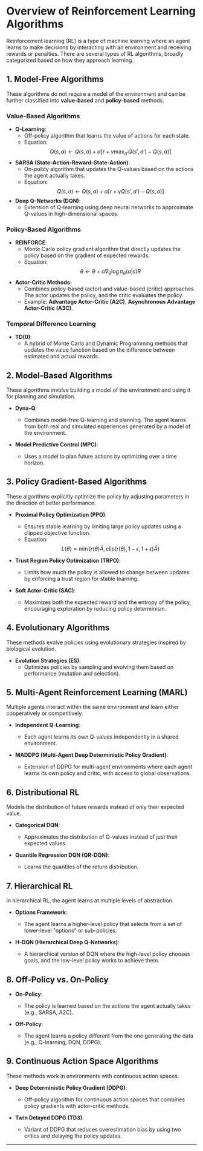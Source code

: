 # Overview of Reinforcement Learning Algorithms
Reinforcement learning (RL) is a type of machine learning where an agent learns to make decisions by interacting with an environment and receiving rewards or penalties. There are several types of RL algorithms, broadly categorized based on how they approach learning.

## 1. Model-Free Algorithms
These algorithms do not require a model of the environment and can be further classified into **value-based** and **policy-based** methods.

### Value-Based Algorithms
- **Q-Learning**:
    - Off-policy algorithm that learns the value of actions for each state.
    - Equation: 
        $$Q(s, a) \leftarrow Q(s, a) + \alpha [r + \gamma \max_{a'} Q(s', a') - Q(s, a)]$$
- **SARSA (State-Action-Reward-State-Action)**:
    - On-policy algorithm that updates the Q-values based on the actions the agent actually takes.
    - Equation: 
        $$
        Q(s, a) \leftarrow Q(s, a) + \alpha [r + \gamma Q(s', a') - Q(s, a)]
        $$
- **Deep Q-Networks (DQN)**:
    - Extension of Q-learning using deep neural networks to approximate Q-values in high-dimensional spaces.

### Policy-Based Algorithms
- **REINFORCE**:
    - Monte Carlo policy gradient algorithm that directly updates the policy based on the gradient of expected rewards.
    - Equation:
        $$
        \theta \leftarrow \theta + \alpha \nabla_\theta \log \pi_\theta(a|s) R
        $$
- **Actor-Critic Methods**:
    - Combines policy-based (actor) and value-based (critic) approaches. The actor updates the policy, and the critic evaluates the policy.
    - Example: **Advantage Actor-Critic (A2C)**, **Asynchronous Advantage Actor-Critic (A3C)**.

### Temporal Difference Learning
- **TD(0)**:
    - A hybrid of Monte Carlo and Dynamic Programming methods that updates the value function based on the difference between estimated and actual rewards.

## 2. Model-Based Algorithms
These algorithms involve building a model of the environment and using it for planning and simulation.

- **Dyna-Q**:
    - Combines model-free Q-learning and planning. The agent learns from both real and simulated experiences generated by a model of the environment.
    
- **Model Predictive Control (MPC)**:
    - Uses a model to plan future actions by optimizing over a time horizon.

## 3. Policy Gradient-Based Algorithms
These algorithms explicitly optimize the policy by adjusting parameters in the direction of better performance.

- **Proximal Policy Optimization (PPO)**:
    - Ensures stable learning by limiting large policy updates using a clipped objective function.
    - Equation:
        $$L(\theta) = \min(r(\theta) \hat{A}, \text{clip}(r(\theta), 1 - \epsilon, 1 + \epsilon) \hat{A})$$
    
- **Trust Region Policy Optimization (TRPO)**:
    - Limits how much the policy is allowed to change between updates by enforcing a trust region for stable learning.
    
- **Soft Actor-Critic (SAC)**:
    - Maximizes both the expected reward and the entropy of the policy, encouraging exploration by reducing policy determinism.

## 4. Evolutionary Algorithms
These methods evolve policies using evolutionary strategies inspired by biological evolution.

- **Evolution Strategies (ES)**:
    - Optimizes policies by sampling and evolving them based on performance (mutation and selection).

## 5. Multi-Agent Reinforcement Learning (MARL)
Multiple agents interact within the same environment and learn either cooperatively or competitively.

- **Independent Q-Learning**:
    - Each agent learns its own Q-values independently in a shared environment.
    
- **MADDPG (Multi-Agent Deep Deterministic Policy Gradient)**:
    - Extension of DDPG for multi-agent environments where each agent learns its own policy and critic, with access to global observations.

## 6. Distributional RL
Models the distribution of future rewards instead of only their expected value.

- **Categorical DQN**:
    - Approximates the distribution of Q-values instead of just their expected values.
    
- **Quantile Regression DQN (QR-DQN)**:
    - Learns the quantiles of the return distribution.

## 7. Hierarchical RL
In hierarchical RL, the agent learns at multiple levels of abstraction.

- **Options Framework**:
    - The agent learns a higher-level policy that selects from a set of lower-level "options" or sub-policies.
    
- **H-DQN (Hierarchical Deep Q-Networks)**:
    - A hierarchical version of DQN where the high-level policy chooses goals, and the low-level policy works to achieve them.

## 8. Off-Policy vs. On-Policy
- **On-Policy**:
    - The policy is learned based on the actions the agent actually takes (e.g., SARSA, A2C).
    
- **Off-Policy**:
    - The agent learns a policy different from the one generating the data (e.g., Q-learning, DQN, DDPG).

## 9. Continuous Action Space Algorithms
These methods work in environments with continuous action spaces.

- **Deep Deterministic Policy Gradient (DDPG)**:
    - Off-policy algorithm for continuous action spaces that combines policy gradients with actor-critic methods.
    
- **Twin Delayed DDPG (TD3)**:
    - Variant of DDPG that reduces overestimation bias by using two critics and delaying the policy updates.

---
